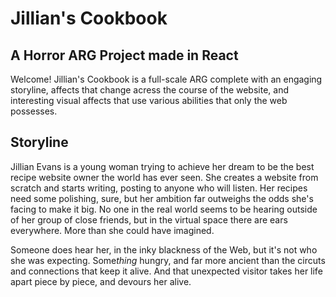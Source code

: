 # Jillian's Cookbook 
## A Horror ARG Project made in React

Welcome! Jillian's Cookbook is a full-scale ARG complete with an engaging storyline, affects that change acress the course of the website, and interesting visual affects that use various abilities that only the web possesses. 

## Storyline 

Jillian Evans is a young woman trying to achieve her dream to be the best recipe website owner the world has ever seen. She creates a website from scratch and starts writing, posting to anyone who will listen. Her recipes need some polishing, sure, but her ambition far outweighs the odds she's facing to make it big. No one in the real world seems to be hearing outside of her group of close friends, but in the virtual space there are ears everywhere. More than she could have imagined. 

Someone does hear her, in the inky blackness of the Web, but it's not who she was expecting. Some*thing* hungry, and far more ancient than the circuts and connections that keep it alive. And that unexpected visitor takes her life apart piece by piece, and devours her alive.

